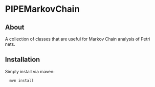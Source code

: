 # PIPEMarkovChain

## About ##
A collection of classes that are useful for Markov Chain analysis of Petri nets. 

## Installation ##
Simply install via maven:

```
  mvn install
```



